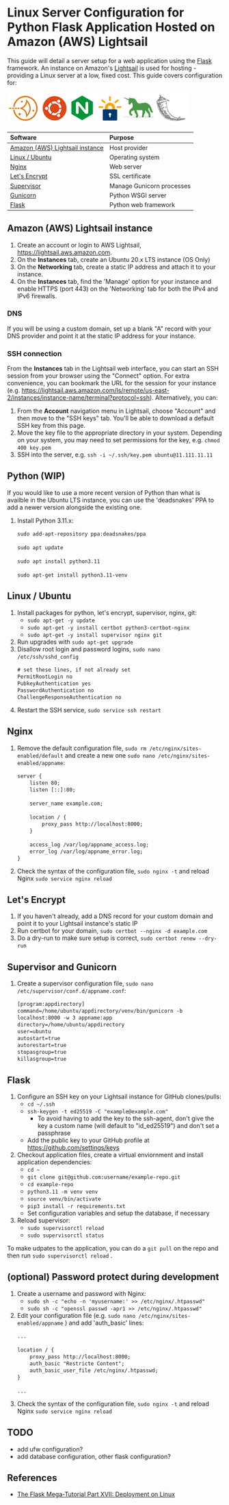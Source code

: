 
# Linux Server Configuration for Python Flask Application Hosted on Amazon (AWS) Lightsail

This guide will detail a server setup for a web application using the [Flask](https://flask.palletsprojects.com/en/2.2.x/) framework. An instance on Amazon's [Lightsail](https://aws.amazon.com/lightsail/) is used for hosting - providing a Linux server at a low, fixed cost. This guide covers configuration for:

![](logos.png)

| Software                                                           | Purpose                        |
| :----------------------------------------------------------------- | :----------------------------- |
| [Amazon (AWS) Lightsail instance](#amazon-aws-lightsail-instance)  | Host provider                  |
| [Linux / Ubuntu](#linux--ubuntu)                                   | Operating system               |
| [Nginx](#nginx)                                                    | Web server                     |
| [Let's Encrypt](#lets-encrypt)                                     | SSL certificate                |
| [Supervisor](#supervisor-and-gunicorn)                             | Manage Gunicorn processes      |
| [Gunicorn](#supervisor-and-gunicorn)                               | Python WSGI server             |
| [Flask](#flask)                                                    | Python web framework           |

## Amazon (AWS) Lightsail instance

1. Create an account or login to AWS Lightsail, https://lightsail.aws.amazon.com.
2. On the **Instances** tab, create an Ubuntu 20.x LTS instance (OS Only)
3. On the **Networking** tab, create a static IP address and attach it to your instance.
4. On the **Instances** tab, find the 'Manage' option for your instance and enable HTTPS (port 443) on the 'Networking' tab for both the IPv4 and IPv6 firewalls.

### DNS

If you will be using a custom domain, set up a blank "A" record with your DNS provider and point it at the static IP address for your instance.

### SSH connection

From the **Instances** tab in the Lightsail web interface, you can start an SSH session from your browser using the "Connect" option. For extra convenience, you can bookmark the URL for the session for your instance (e.g. https://lightsail.aws.amazon.com/ls/remote/us-east-2/instances/instance-name/terminal?protocol=ssh). Alternatively, you can:

1. From the **Account** navigation menu in Lightsail, choose "Account" and then move to the "SSH keys" tab. You'll be able to download a default SSH key from this page.
2. Move the key file to the appropriate directory in your system. Depending on your system, you may need to set permissions for the key, e.g. `chmod 400 key.pem` 
3. SSH into the server, e.g. `ssh -i ~/.ssh/key.pem ubuntu@11.111.11.11`

## Python (WIP)

If you would like to use a more recent version of Python than what is availble in the Ubuntu LTS instance, you can use the 'deadsnakes' PPA to add a newer version alongside the existing one.

1. Install Python 3.11.x:
    ```
    sudo add-apt-repository ppa:deadsnakes/ppa

    sudo apt update

    sudo apt install python3.11
    
    sudo apt-get install python3.11-venv
    ```

## Linux / Ubuntu

1. Install packages for python, let's encrypt, supervisor, nginx, git:
    - `sudo apt-get -y update`
    - `sudo apt-get -y install certbot python3-certbot-nginx`
    - `sudo apt-get -y install supervisor nginx git`
2. Run upgrades with `sudo apt-get upgrade`
3. Disallow root login and password logins, `sudo nano /etc/ssh/sshd_config`
    ```
    # set these lines, if not already set
    PermitRootLogin no
    PubkeyAuthentication yes
    PasswordAuthentication no
    ChallengeResponseAuthentication no
    ```
4. Restart the SSH service, `sudo service ssh restart`

## Nginx

1. Remove the default configuration file, `sudo rm /etc/nginx/sites-enabled/default` and create a new one `sudo nano /etc/nginx/sites-enabled/appname`:
    ```
    server {
        listen 80;
        listen [::]:80;

        server_name example.com;

        location / {
            proxy_pass http://localhost:8000;
        }

        access_log /var/log/appname_access.log;
        error_log /var/log/appname_error.log;
    }
    ```
2. Check the syntax of the configuration file, `sudo nginx -t` and reload Nginx `sudo service nginx reload`

## Let's Encrypt

1. If you haven't already, add a DNS record for your custom domain and point it to your Lightsail instance's static IP
2. Run certbot for your domain, `sudo certbot --nginx -d example.com`
3. Do a dry-run to make sure setup is correct, `sudo certbot renew --dry-run`

## Supervisor and Gunicorn

1. Create a supervisor configuration file, `sudo nano /etc/supervisor/conf.d/appname.conf`:
    ```
    [program:appdirectory]
    command=/home/ubuntu/appdirectory/venv/bin/gunicorn -b localhost:8000 -w 3 appname:app
    directory=/home/ubuntu/appdirectory
    user=ubuntu
    autostart=true
    autorestart=true
    stopasgroup=true
    killasgroup=true
    ```

## Flask

1. Configure an SSH key on your Lightsail instance for GitHub clones/pulls:
    - `cd ~/.ssh`
    - `ssh-keygen -t ed25519 -C "example@example.com"`
        - To avoid having to add the key to the ssh-agent, don't give the key a custom name (will default to "id_ed25519") and don't set a passphrase
    - Add the public key to your GitHub profile at https://github.com/settings/keys
2. Checkout application files, create a virtual enviornment and install application dependencies:
    - `cd ~`
    - `git clone git@github.com:username/example-repo.git`
    - `cd example-repo`
    - `python3.11 -m venv venv`
    - `source venv/bin/activate`
    - `pip3 install -r requirements.txt`
    - Set configuration variables and setup the database, if necessary
3. Reload supervisor:
    - `sudo supervisorctl reload`
    - `sudo supervisorctl status`
    
To make udpates to the application, you can do a `git pull` on the repo and then run `sudo supervisorctl reload` .

## (optional) Password protect during development

1. Create a username and password with Nginx:
    - `sudo sh -c "echo -n 'myusername:' >> /etc/nginx/.htpasswd"`
    - `sudo sh -c "openssl passwd -apr1 >> /etc/nginx/.htpasswd"`
2. Edit your configuration file (e.g. `sudo nano /etc/nginx/sites-enabled/appname` ) and add 'auth_basic' lines:
    ```
    ...
    
    location / {
        proxy_pass http://localhost:8000;
        auth_basic "Restricte Content";
        auth_basic_user_file /etc/nginx/.htpasswd;
    }
    
    ...
    ```
3. Check the syntax of the configuration file, `sudo nginx -t` and reload Nginx `sudo service nginx reload` 

## TODO

- add ufw configuration?
- add database configuration, other flask configuration?

## References

- [The Flask Mega-Tutorial Part XVII: Deployment on Linux](https://blog.miguelgrinberg.com/post/the-flask-mega-tutorial-part-xvii-deployment-on-linux)
